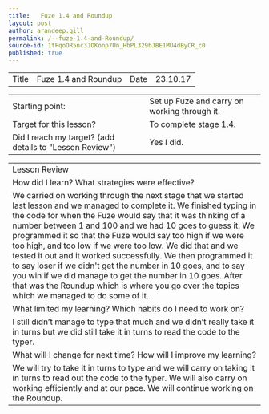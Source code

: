 ```yaml
---
title:   Fuze 1.4 and Roundup
layout: post
author: arandeep.gill
permalink: /--fuze-1.4-and-Roundup/
source-id: 1tFqoOR5nc3JOKonp7Un_HbPL329bJBE1MU4dByCR_c0
published: true
---
```

<table>
  <tr>
    <td>Title</td>
    <td>Fuze 1.4 and Roundup</td>
    <td>Date</td>
    <td>23.10.17</td>
  </tr>
</table>


<table>
  <tr>
    <td>Starting point:</td>
    <td>Set up Fuze and carry on working through it.
</td>
  </tr>
  <tr>
    <td>Target for this lesson?</td>
    <td>To complete stage 1.4.
</td>
  </tr>
  <tr>
    <td>Did I reach my target? 
(add details to "Lesson Review")</td>
    <td> Yes I did.
</td>
  </tr>
</table>


<table>
  <tr>
    <td>Lesson Review</td>
  </tr>
  <tr>
    <td>How did I learn? What strategies were effective? </td>
  </tr>
  <tr>
    <td> We carried on working through the next stage that we started last lesson and we managed to complete it. We finished typing in the code for when the Fuze would say that it was thinking of a number between 1 and 100 and we had 10 goes to guess it. We programmed it so that the Fuze would say too high if we were too high, and too low if we were too low. We did that and we tested it out and it worked successfully. We then programmed it to say loser if we didn't get the number in 10 goes, and to say you win if we did manage to get the number in 10 goes. After that was the Roundup which is where you go over the topics which we managed to do some of it.</td>
  </tr>
  <tr>
    <td>What limited my learning? Which habits do I need to work on? </td>
  </tr>
  <tr>
    <td>I still didn’t manage to type that much and we didn’t really take it in turns but we did still take it in turns to read the code to the typer.</td>
  </tr>
  <tr>
    <td>What will I change for next time? How will I improve my learning?</td>
  </tr>
  <tr>
    <td>We will try to take it in turns to type and we will carry on taking it in turns to read out the code to the typer. We will also carry on working efficiently and at our pace. We will continue working on the Roundup.</td>
  </tr>
</table>
